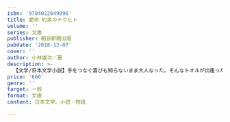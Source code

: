 ```yaml
---
isbn: '9784022649096'
title: 愛唄 約束のナクヒト
volume: ''
series: 文庫
publisher: 朝日新聞出版
pubdate: '2018-12-07'
cover: ''
author: 小林雄次／著
description: >-
  【文学/日本文学小説】手をつなぐ喜びも知らないまま大人なった。そんなトオルが出逢った最期の恋──。友と詩との出会いが、彼を大きく変えていく。「人を好きになることを恐れないで」。言葉の魔術師GReeeeNの名曲「愛唄」に込められたメッセージから生まれた青春映画の小説版。
price: '600'
genre: ''
target: 一般
format: 文庫
content: 日本文学、小説・物語

---
```

